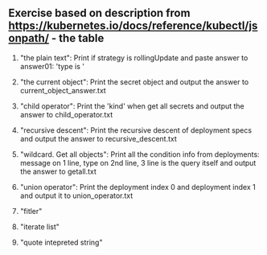 Exercise based on description from https://kubernetes.io/docs/reference/kubectl/jsonpath/ - the table
---

1. "the plain text": Print if strategy is rollingUpdate and paste answer to answer01: 'type is <type>'

2. "the current object": Print the secret object and output the answer to current_object_answer.txt

3. "child operator": Print the 'kind' when get all secrets and output the answer to child_operator.txt

4. "recursive descent": Print the recursive descent of deployment specs  and output the answer to recursive_descent.txt

5. "wildcard. Get all objects": Print all the condition info from deployments: message on 1 line, type on 2nd line, 3 line is the query itself  and output the answer to getall.txt

6. "union operator": Print the deployment index 0 and deployment index 1 and output it to union_operator.txt

7. "fitler"

8. "iterate list" 

9. "quote intepreted string" 

